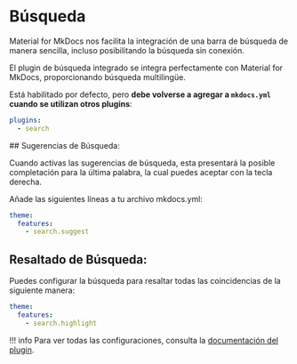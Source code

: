 # Búsqueda

Material for MkDocs nos facilita la integración de una barra de búsqueda de manera sencilla, incluso posibilitando la búsqueda sin conexión.

El plugin de búsqueda integrado se integra perfectamente con Material for MkDocs, proporcionando búsqueda multilingüe. 

Está habilitado por defecto, pero **debe volverse a agregar a `mkdocs.yml` cuando se utilizan otros plugins**:

```yaml
plugins:
  - search
```

## Sugerencias de Búsqueda:

Cuando activas las sugerencias de búsqueda, esta presentará la posible completación para la última palabra, la cual puedes aceptar con la tecla derecha. 

Añade las siguientes líneas a tu archivo mkdocs.yml:

```yaml
theme:
  features:
    - search.suggest
```

## Resaltado de Búsqueda:
Puedes configurar la búsqueda para resaltar todas las coincidencias de la siguiente manera:
```yaml
theme:
  features:
    - search.highlight
```
!!! info
    Para ver todas las configuraciones, consulta la [documentación del plugin](https://squidfunk.github.io/mkdocs-material/plugins/search/).
